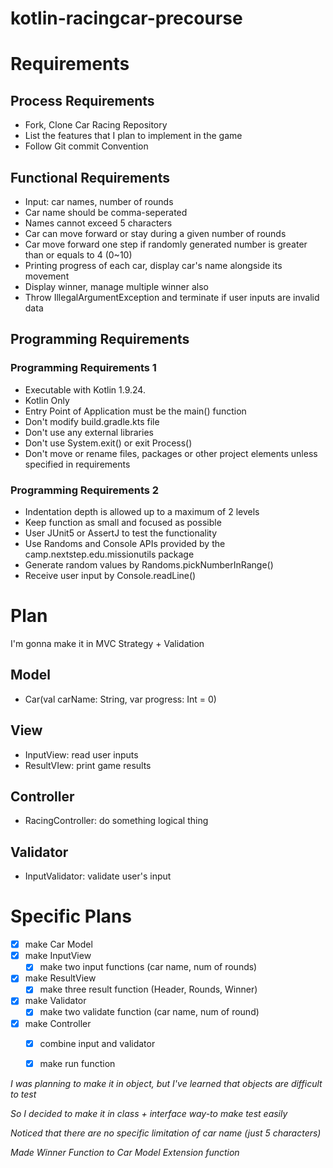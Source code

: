 # kotlin-racingcar-precourse

# Requirements
## Process Requirements
- Fork, Clone Car Racing Repository
- List the features that I plan to implement in the game
- Follow Git commit Convention 

## Functional Requirements
- Input: car names, number of rounds 
- Car name should be comma-seperated 
- Names cannot exceed 5 characters
- Car can move forward or stay during a given number of rounds
- Car move forward one step if randomly generated number is greater than or equals to 4 (0~10)
- Printing progress of each car, display car's name alongside its movement
- Display winner, manage multiple winner also
- Throw IllegalArgumentException and terminate if user inputs are invalid data


## Programming Requirements
### Programming Requirements 1
- Executable with Kotlin 1.9.24.
- Kotlin Only 
- Entry Point of Application must be the main() function
- Don't modify build.gradle.kts file
- Don't use any external libraries
- Don't use System.exit() or exit Process() 
- Don't move or rename files, packages or other project elements unless specified in requirements

### Programming Requirements 2
- Indentation depth is allowed up to a maximum of 2 levels
- Keep function as small and focused as possible
- User JUnit5 or AssertJ to test the functionality
- Use Randoms and Console APIs provided by the camp.nextstep.edu.missionutils package
- Generate random values by Randoms.pickNumberInRange()
- Receive user input by Console.readLine()


# Plan 

I'm gonna make it in MVC Strategy + Validation 

## Model
- Car(val carName: String, var progress: Int = 0)

## View 
- InputView: read user inputs 
- ResultVIew: print game results 

## Controller
- RacingController: do something logical thing 

## Validator 
- InputValidator: validate user's input 

# Specific Plans

- [x] make Car Model
- [x] make InputView
  - [x] make two input functions (car name, num of rounds)
- [x] make ResultView 
  - [x] make three result function (Header, Rounds, Winner)
- [x] make Validator 
  - [x] make two validate function (car name, num of round) 
- [x] make Controller 
  - [x] combine input and validator
  - [x] make run function 


_I was planning to make it in object, but I've learned that objects are difficult to test_

_So I decided to make it in class + interface way-to make test easily_

_Noticed that there are no specific limitation of car name (just 5 characters)_

_Made Winner Function to Car Model Extension function_

